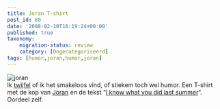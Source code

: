 ```yaml
---
title: Joran T-shirt
post_id: 60
date: '2008-02-10T16:19:24+00:00'
published: true
taxonomy:
    migration-status: review
    category: [Ongecategoriseerd]
tags: [humor,joran,humor,joran]
---
```

![joran](/wp-content/uploads/2009/08/iknow.jpg "joran")  
 Ik [twijfel](http://i-kloon.nl/2008/02/05/joran-t-shirt-voor-slechts-e1750/) of ik het smakeloos vind, of stiekem toch wel humor. Een T-shirt met de kop van [Joran](http://nl.wikipedia.org/wiki/Joran_van_der_Sloot) en de tekst “[I know what you did last summer](http://www.smlx.nl/product_info.php/pName/i-know-what-you-did)“. Oordeel zelf.
